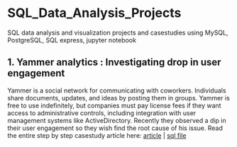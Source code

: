 # SQL_Data_Analysis_Projects
 SQL data analysis and visualization projects and casestudies using MySQL, PostgreSQL, SQL express, jupyter notebook

## 1.  Yammer analytics : Investigating drop in user engagement
Yammer is a social network for communicating with coworkers. Individuals share documents, updates, and ideas by posting them in groups. Yammer is free to use indefinitely, but companies must pay license fees if they want access to administrative controls, including integration with user management systems like ActiveDirectory. Recently they observed a dip in their user engagement so 
they wish find the root cause of his issue.
Read the entire step by step casestudy article here: [article](Yammer_analytics_casestudies/case-1_drop_in_engagement/drop_in_engagement_article.md) | [sql file](Yammer_analytics_casestudies/case-1_drop_in_engagement/queries.sql)